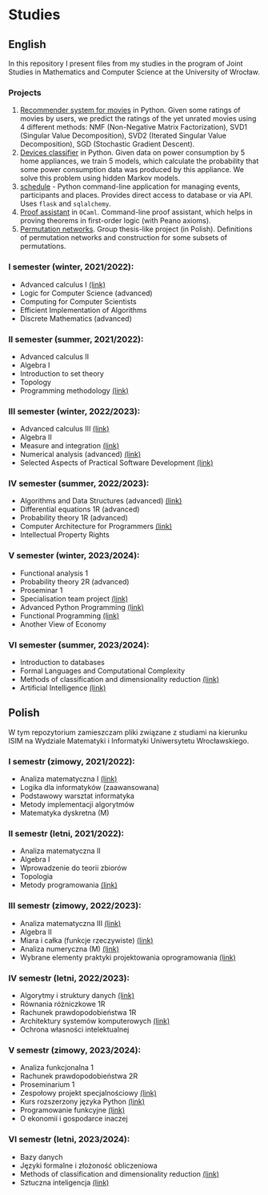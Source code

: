 # Studies

## English

In this repository I present files from my studies in the program of Joint Studies in Mathematics and Computer Science at the University of Wrocław.

### Projects 

1. [Recommender system for movies](https://github.com/jadwiga22/wmiuwr/tree/main/MCDR/prj1) in Python. Given some ratings of movies by users, we predict the ratings of the yet unrated movies using 4 different methods: NMF (Non-Negative Matrix Factorization), SVD1 (Singular Value Decomposition), SVD2 (Iterated Singular Value Decomposition), SGD (Stochastic Gradient Descent).
2. [Devices classifier](https://github.com/jadwiga22/wmiuwr/tree/main/MCDR/prj2) in  Python. Given data on power consumption by 5 home appliances, we train 5 models, which calculate the probability that some power consumption data was produced by this appliance. We solve this problem using hidden Markov models.
3. [schedule](https://github.com/jadwiga22/schedule) - Python command-line application for managing events, participants and places. Provides direct access to database or via API. Uses `flask` and `sqlalchemy`.
4. [Proof assistant](https://github.com/jadwiga22/wmiuwr/tree/main/PF/proof) in `OCaml`. Command-line proof assistant, which helps in proving theorems in first-order logic (with Peano axioms).
5. [Permutation networks](https://github.com/jadwiga22/permutation-networks). Group thesis-like project (in Polish). Definitions of permutation networks and construction for some subsets of permutations.

### I semester (winter, 2021/2022):

- Advanced calculus I [(link)](https://github.com/jadwiga22/wmiuwr/tree/main/AMI)
- Logic for Computer Science (advanced) 
- Computing for Computer Scientists
- Efficient Implementation of Algorithms 
- Discrete Mathematics (advanced)

### II semester (summer, 2021/2022):

- Advanced calculus II
- Algebra I
- Introduction to set theory
- Topology
- Programming methodology [(link)](https://github.com/jadwiga22/wmiuwr/tree/main/MP)

### III semester (winter, 2022/2023):

- Advanced calculus III [(link)](https://github.com/jadwiga22/wmiuwr/tree/main/AMIII)
- Algebra II
- Measure and integration [(link)](https://github.com/jadwiga22/wmiuwr/tree/main/MiC)
- Numerical analysis (advanced) [(link)](https://github.com/jadwiga22/wmiuwr/tree/main/ANM)
- Selected Aspects of Practical Software Development [(link)](https://github.com/jadwiga22/wmiuwr/tree/main/WEPPO)

### IV semester (summer, 2022/2023):

- Algorithms and Data Structures (advanced) [(link)](https://github.com/jadwiga22/wmiuwr/tree/main/AiSD)
- Differential equations 1R (advanced)
- Probability theory 1R (advanced)
- Computer Architecture for Programmers [(link)](https://github.com/jadwiga22/wmiuwr/tree/main/ASK)
- Intellectual Property Rights 

### V semester (winter, 2023/2024):

- Functional analysis 1
- Probability theory 2R (advanced)
- Proseminar 1 
- Specialisation team project [(link)](https://github.com/jadwiga22/permutation-networks)
- Advanced Python Programming [(link)](https://github.com/jadwiga22/wmiuwr/tree/main/Python)
- Functional Programming [(link)](https://github.com/jadwiga22/wmiuwr/tree/main/PF)
- Another View of Economy
  
### VI semester (summer, 2023/2024):

- Introduction to databases
- Formal Languages and Computational Complexity
- Methods of classification and dimensionality reduction [(link)](https://github.com/jadwiga22/wmiuwr/tree/main/MCDR/)
- Artificial Intelligence [(link)](https://github.com/jadwiga22/wmiuwr/tree/main/SI)


## Polish

W tym repozytorium zamieszczam pliki związane z studiami na kierunku ISIM na Wydziale Matematyki i Informatyki Uniwersytetu Wrocławskiego.

### I semestr (zimowy, 2021/2022):

- Analiza matematyczna I [(link)](https://github.com/jadwiga22/wmiuwr/tree/main/AMI)
- Logika dla informatyków (zaawansowana)
- Podstawowy warsztat informatyka
- Metody implementacji algorytmów
- Matematyka dyskretna (M)

### II semestr (letni, 2021/2022):

- Analiza matematyczna II
- Algebra I
- Wprowadzenie do teorii zbiorów
- Topologia
- Metody programowania [(link)](https://github.com/jadwiga22/wmiuwr/tree/main/MP)

### III semestr (zimowy, 2022/2023):

- Analiza matematyczna III [(link)](https://github.com/jadwiga22/wmiuwr/tree/main/AMIII)
- Algebra II
- Miara i całka (funkcje rzeczywiste) [(link)](https://github.com/jadwiga22/wmiuwr/tree/main/MiC)
- Analiza numeryczna (M) [(link)](https://github.com/jadwiga22/wmiuwr/tree/main/ANM)
- Wybrane elementy praktyki projektowania oprogramowania [(link)](https://github.com/jadwiga22/wmiuwr/tree/main/WEPPO)

### IV semestr (letni, 2022/2023):

- Algorytmy i struktury danych [(link)](https://github.com/jadwiga22/wmiuwr/tree/main/AiSD)
- Równania różniczkowe 1R
- Rachunek prawdopodobieństwa 1R
- Architektury systemów komputerowych [(link)](https://github.com/jadwiga22/wmiuwr/tree/main/ASK)
- Ochrona własności intelektualnej

### V semestr (zimowy, 2023/2024):

- Analiza funkcjonalna 1
- Rachunek prawdopodobieństwa 2R
- Proseminarium 1
- Zespołowy projekt specjalnościowy [(link)](https://github.com/jadwiga22/permutation-networks)
- Kurs rozszerzony języka Python [(link)](https://github.com/jadwiga22/wmiuwr/tree/main/Python)
- Programowanie funkcyjne [(link)](https://github.com/jadwiga22/wmiuwr/tree/main/PF)
- O ekonomii i gospodarce inaczej
  
### VI semestr (letni, 2023/2024):

- Bazy danych
- Języki formalne i złożoność obliczeniowa
- Methods of classification and dimensionality reduction [(link)](https://github.com/jadwiga22/wmiuwr/tree/main/MCDR/)
- Sztuczna inteligencja [(link)](https://github.com/jadwiga22/wmiuwr/tree/main/SI)
